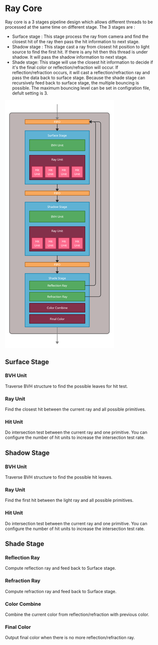 # Ray Core
Ray core is a 3 stages pipeline design which allows different threads to be processed at the same time on different stage. The 3 stages are :
  - Surface stage : This stage process the ray from camera and find the closest hit of the ray then pass the hit information to next stage.
  - Shadow stage : This stage cast a ray from closest hit position to light source to find the first hit. If there is any hit then this thread is under shadow. It will pass the shadow information to next stage.
  - Shade stage: This stage will use the closest hit information to decide if it's the final color or reflection/refraction will occur. If reflection/refraction occurs, it will cast a reflection/refraction ray and pass the data back to surface stage. Because the shade stage can recursively feed back to surface stage, the multiple bouncing is possible. The maximum bouncing level can be set in configration file, defult setting is 3. 

<img src="/doc/RayCore.png" alt="Ray Core Architecture" width="360"/>

## Surface Stage
  ### BVH Unit
  Traverse BVH structure to find the possible leaves for hit test.
  
  ### Ray Unit
  Find the closest hit between the current ray and all possible primitives.
  
  ### Hit Unit
  Do intersection test between the current ray and one primitive. You can configure the number of hit units to increase the intersection test rate.

## Shadow Stage
  ### BVH Unit
  Traverse BVH structure to find the possible hit leaves.
  
  ### Ray Unit
  Find the first hit between the light ray and all possible primitives.
  
  ### Hit Unit
  Do intersection test between the current ray and one primitive. You can configure the number of hit units to increase the intersection test rate.

## Shade Stage
  ### Reflection Ray
  Compute reflection ray and feed back to Surface stage.

  ### Refraction Ray
  Compute refraction ray and feed back to Surface stage.

  ### Color Combine
  Combine the current color from reflection/refraction with previous color.

  ### Final Color
  Output final color when there is no more reflection/refraction ray.
